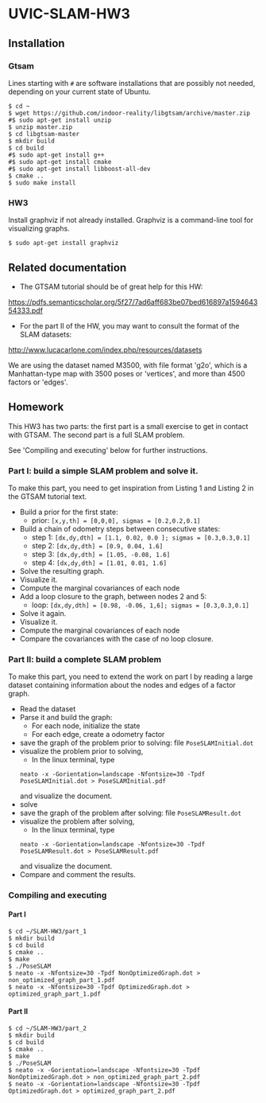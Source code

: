 # UVIC-SLAM-HW3

## Installation

### Gtsam

Lines starting with `#` are software installations that are possibly not needed, depending on your current state of Ubuntu.

```
$ cd ~
$ wget https://github.com/indoor-reality/libgtsam/archive/master.zip
#$ sudo apt-get install unzip
$ unzip master.zip
$ cd libgtsam-master
$ mkdir build
$ cd build
#$ sudo apt-get install g++
#$ sudo apt-get install cmake
#$ sudo apt-get install libboost-all-dev
$ cmake ..
$ sudo make install
```

### HW3

Install graphviz if not already installed. Graphviz is a command-line tool for visualizing graphs.

```
$ sudo apt-get install graphviz
```

## Related documentation

  - The GTSAM tutorial should be of great help for this HW:

  https://pdfs.semanticscholar.org/5f27/7ad6aff683be07bed616897a159464354333.pdf

  - For the part II of the HW, you may want to consult the format of the SLAM datasets:

  http://www.lucacarlone.com/index.php/resources/datasets

  We are using the dataset named M3500, with file format 'g2o', which is a Manhattan-type map with 3500 poses or 'vertices', and more than 4500 factors or 'edges'.

## Homework

This HW3 has two parts: the first part is a small exercise to get in contact with GTSAM. The second part is a full SLAM problem.

See 'Compiling and executing' below for further instructions.

### Part I: build a simple SLAM problem and solve it. 

To make this part, you need to get inspiration from Listing 1 and Listing 2 in the GTSAM tutorial text.

  - Build a prior for the first state:
    - prior: `[x,y,th] = [0,0,0], sigmas = [0.2,0.2,0.1]`
  - Build a chain of odometry steps between consecutive states:
    - step 1: `[dx,dy,dth] = [1.1, 0.02, 0.0 ]; sigmas = [0.3,0.3,0.1]`
    - step 2: `[dx,dy,dth] = [0.9, 0.04, 1.6]`
    - step 3: `[dx,dy,dth] = [1.05, -0.08, 1.6]`
    - step 4: `[dx,dy,dth] = [1.01, 0.01, 1.6]`
  - Solve the resulting graph.
  - Visualize it.
  - Compute the marginal covariances of each node
  - Add a loop closure to the graph, between nodes 2 and 5:
    - loop: `[dx,dy,dth] = [0.98, -0.06, 1,6]; sigmas = [0.3,0.3,0.1]`
  - Solve it again.
  - Visualize it. 
  - Compute the marginal covariances of each node
  - Compare the covariances with the case of no loop closure.
  
### Part II: build a complete SLAM problem

To make this part, you need to extend the work on part I by reading a large dataset containing information about the nodes and edges of a factor graph.

  - Read the dataset
  - Parse it and build the graph:
    - For each node, initialize the state
    - For each edge, create a odometry factor
  - save the graph of the problem prior to solving: file `PoseSLAMInitial.dot`
  - visualize the problem prior to solving, 
    - In the linux terminal, type 
    ```
    neato -x -Gorientation=landscape -Nfontsize=30 -Tpdf PoseSLAMInitial.dot > PoseSLAMInitial.pdf
    ``` 
    and visualize the document. 
  - solve
  - save the graph of the problem after solving: file `PoseSLAMResult.dot`
  - visualize the problem after solving, 
    - In the linux terminal, type 
    ```
    neato -x -Gorientation=landscape -Nfontsize=30 -Tpdf PoseSLAMResult.dot > PoseSLAMResult.pdf
    ``` 
    and visualize the document. 
  - Compare and comment the results.

### Compiling and executing

#### Part I
```
$ cd ~/SLAM-HW3/part_1
$ mkdir build
$ cd build
$ cmake ..
$ make
$ ./PoseSLAM
$ neato -x -Nfontsize=30 -Tpdf NonOptimizedGraph.dot > non_optimized_graph_part_1.pdf
$ neato -x -Nfontsize=30 -Tpdf OptimizedGraph.dot > optimized_graph_part_1.pdf
```

#### Part II
```
$ cd ~/SLAM-HW3/part_2
$ mkdir build
$ cd build
$ cmake ..
$ make
$ ./PoseSLAM
$ neato -x -Gorientation=landscape -Nfontsize=30 -Tpdf NonOptimizedGraph.dot > non_optimized_graph_part_2.pdf
$ neato -x -Gorientation=landscape -Nfontsize=30 -Tpdf OptimizedGraph.dot > optimized_graph_part_2.pdf
```
